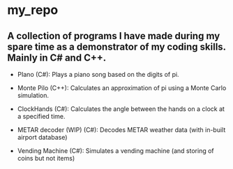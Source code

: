 # my_repo


## A collection of programs I have made during my spare time as a demonstrator of my coding skills. Mainly in C# and C++.

- PIano (C#): Plays a piano song based on the digits of pi.

- Monte Pilo (C++): Calculates an approximation of pi using a Monte Carlo simulation.

- ClockHands (C#): Calculates the angle between the hands on a clock at a specified time.

- METAR decoder (WIP) (C#): Decodes METAR weather data (with in-built airport database)

- Vending Machine (C#): Simulates a vending machine (and storing of coins but not items)